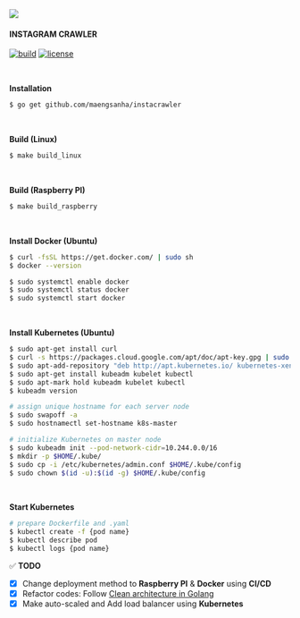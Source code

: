 <img src="https://lh5.googleusercontent.com/proxy/r5D7LX7gbvXfuJU1SFAfCM1SerPt0KcBvR_R0qpXO_fsa39nwCKhyGE0UQbFP99XpSMRuPWrckLRnkoU747FW6EHY1_Gqf1xzhXYhJnIqIHizuhbBX3fh0sgdxbpIwJrDtC9g-uELzM-xYNfiw=s0-d">

#### INSTAGRAM CRAWLER

[![build](https://img.shields.io/badge/build-success-green?style=flat&logo=github)](https://github.com/maengsanha/instacrawler/pulse)
[![license](https://img.shields.io/badge/license-MIT-blue)](https://github.com/maengsanha/instacrawler/blob/master/LICENSE)

<br>

**Installation**

```bash
$ go get github.com/maengsanha/instacrawler
```

<br>

**Build (Linux)**

```bash
$ make build_linux
```

<br>

**Build (Raspberry PI)**

```bash
$ make build_raspberry
```

<br>

**Install Docker (Ubuntu)**

```bash
$ curl -fsSL https://get.docker.com/ | sudo sh
$ docker --version

$ sudo systemctl enable docker
$ sudo systemctl status docker
$ sudo systemctl start docker
```

<br>

**Install Kubernetes (Ubuntu)**

```bash
$ sudo apt-get install curl
$ curl -s https://packages.cloud.google.com/apt/doc/apt-key.gpg | sudo apt-key add
$ sudo apt-add-repository "deb http://apt.kubernetes.io/ kubernetes-xenial main"
$ sudo apt-get install kubeadm kubelet kubectl
$ sudo apt-mark hold kubeadm kubelet kubectl
$ kubeadm version

# assign unique hostname for each server node
$ sudo swapoff -a
$ sudo hostnamectl set-hostname k8s-master

# initialize Kubernetes on master node
$ sudo kubeadm init --pod-network-cidr=10.244.0.0/16
$ mkdir -p $HOME/.kube/
$ sudo cp -i /etc/kubernetes/admin.conf $HOME/.kube/config
$ sudo chown $(id -u):$(id -g) $HOME/.kube/config
```

<br>

**Start Kubernetes**

```bash
# prepare Dockerfile and .yaml
$ kubectl create -f {pod name}
$ kubectl describe pod
$ kubectl logs {pod name}
```



:white_check_mark: **TODO**

- [x] Change deployment method to **Raspberry PI** & **Docker** using **CI/CD**
- [x] Refactor codes: Follow [Clean architecture in Golang](https://medium.com/@manakuro/clean-architecture-with-go-bce409427d31)
- [x] Make auto-scaled and Add load balancer using **Kubernetes**
